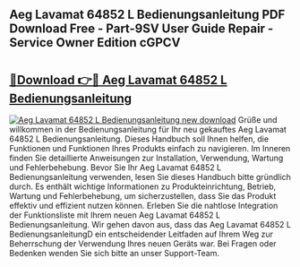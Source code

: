 ## Aeg Lavamat 64852 L Bedienungsanleitung PDF Download Free - Part-9SV User Guide Repair - Service Owner Edition cGPCV

# <h2><a href="http://df4jg9.blite.top/?on=Aeg+Lavamat+64852+L+Bedienungsanleitung">🔗Download 👉🔴 Aeg Lavamat 64852 L Bedienungsanleitung</a></h2>

[![Aeg Lavamat 64852 L Bedienungsanleitung new download](https://i.imgur.com/lujVjoI.png)](http://df4jg9.blite.top/?on=Aeg+Lavamat+64852+L+Bedienungsanleitung)
Grüße und willkommen in der Bedienungsanleitung für Ihr neu gekauftes Aeg Lavamat 64852 L Bedienungsanleitung. Dieses Handbuch soll Ihnen helfen, die Funktionen und Funktionen Ihres Produkts einfach zu navigieren. Im Inneren finden Sie detaillierte Anweisungen zur Installation, Verwendung, Wartung und Fehlerbehebung. Bevor Sie Ihr Aeg Lavamat 64852 L Bedienungsanleitung verwenden, lesen Sie dieses Handbuch bitte gründlich durch. Es enthält wichtige Informationen zu Produkteinrichtung, Betrieb, Wartung und Fehlerbehebung, um sicherzustellen, dass Sie das Produkt effektiv und effizient nutzen können. Erleben Sie die nahtlose Integration der Funktionsliste mit Ihrem neuen Aeg Lavamat 64852 L Bedienungsanleitung. Wir gehen davon aus, dass das Aeg Lavamat 64852 L BedienungsanleitungD ein entscheidender Leitfaden auf Ihrem Weg zur Beherrschung der Verwendung Ihres neuen Geräts war. Bei Fragen oder Bedenken wenden Sie sich bitte an unser Support-Team.
